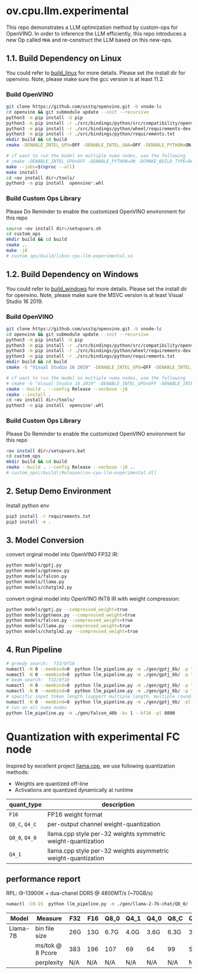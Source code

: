 # ov.cpu.llm.experimental
This repo demonstrates a LLM optimization method by custom-ops for OpenVINO. In order to inference the LLM efficiently, this repo introduces a new Op called `MHA` and re-construct the LLM based on this new-ops.

## 1.1. Build Dependency on Linux
You could refer to [build_linux](https://github.com/openvinotoolkit/openvino/blob/master/docs/dev/build_linux.md) for more details. Please set the install dir for openvino. Note, please make sure the gcc version is at least 11.2.

### Build OpenVINO
```bash
git clone https://github.com/usstq/openvino.git -b vnode-lc
cd openvino && git submodule update --init --recursive 
python3 -m pip install -U pip 
python3 -m pip install -r ./src/bindings/python/src/compatibility/openvino/requirements-dev.txt
python3 -m pip install -r ./src/bindings/python/wheel/requirements-dev.txt
python3 -m pip install -r ./src/bindings/python/requirements.txt
mkdir build && cd build
cmake -DENABLE_INTEL_GPU=OFF -DENABLE_INTEL_GNA=OFF -DENABLE_PYTHON=ON -DCMAKE_BUILD_TYPE=Release -DCMAKE_INSTALL_PREFIX=<ov install dir> ..

# if want to run the model on multiple numa nodes, use the following
# cmake -DENABLE_INTEL_GPU=OFF -DENABLE_PYTHON=ON -DCMAKE_BUILD_TYPE=Release -DTHREADING=OMP -DCMAKE_INSTALL_PREFIX=<ov install dir> ..
make --jobs=$(nproc --all)
make install
cd <ov install dir>/tools/
python3 -m pip install  openvino*.whl

```
### Build Custom Ops Library
Please Do Reminder to enable the customized OpenVINO environment for this repo
```bash
source <ov install dir>/setupvars.sh
cd custom_ops
mkdir build && cd build
cmake ..
make -j8
# custom_ops/build/libov-cpu-llm-experimental.so
```

## 1.2. Build Dependency on Windows
You could refer to [build_windows](https://github.com/openvinotoolkit/openvino/blob/master/docs/dev/build_windows.md) for more details. Please set the install dir for openvino. Note, please make sure the MSVC version is at least Visual Studio 16 2019.

### Build OpenVINO
```bash
git clone https://github.com/usstq/openvino.git -b vnode-lc
cd openvino && git submodule update --init --recursive
python3 -m pip install -U pip
python3 -m pip install -r ./src/bindings/python/src/compatibility/openvino/requirements-dev.txt
python3 -m pip install -r ./src/bindings/python/wheel/requirements-dev.txt
python3 -m pip install -r ./src/bindings/python/requirements.txt
mkdir build && cd build
cmake -G "Visual Studio 16 2019" -DENABLE_INTEL_GPU=OFF -DENABLE_INTEL_GNA=OFF -DENABLE_PYTHON=ON -DCMAKE_BUILD_TYPE=Release -DCMAKE_INSTALL_PREFIX=<ov install dir> ..

# if want to run the model on multiple numa nodes, use the following
# cmake -G "Visual Studio 16 2019" -DENABLE_INTEL_GPU=OFF -DENABLE_INTEL_GNA=OFF -DENABLE_PYTHON=ON -DCMAKE_BUILD_TYPE=Release -DTHREADING=OMP -DCMAKE_INSTALL_PREFIX=<ov install dir> ..
cmake --build . --config Release --verbose -j8
cmake --install .
cd <ov install dir>/tools/
python3 -m pip install  openvino*.whl
```
### Build Custom Ops Library
Please Do Reminder to enable the customized OpenVINO environment for this repo
```bash
<ov install dir>/setupvars.bat
cd custom_ops
mkdir build && cd build
cmake --build . --config Release --verbose -j8 ..
# custom_ops\\build\\Release\\ov-cpu-llm-experimental.dll
```

## 2. Setup Demo Environment
Install python env
```bash
pip3 install -r requirements.txt
pip3 install -e .
```

## 3. Model Conversion
convert orginal model into OpenVINO FP32 IR:

```bash
python models/gptj.py
python models/gptneox.py
python models/falcon.py
python models/llama.py
python models/chatglm2.py
```
convert orginal model into OpenVINO INT8 IR with weight compression:
```bash
python models/gptj.py --compressed_weight=true
python models/gptneox.py --compressed_weight=true
python models/falcon.py --compressed_weight=true
python models/llama.py --compressed_weight=true
python models/chatglm2.py --compressed_weight=true
```

## 4. Run Pipeline

```bash
# greedy search:  f32/bf16 
numactl -N 0 --membind=0  python llm_pipeline.py -m ./gen/gptj_6b/ -p "What's Oxygen?" -r 3 --greedy
numactl -N 0 --membind=0  python llm_pipeline.py -m ./gen/gptj_6b/ -p "What's Oxygen?" -r 3 --greedy --bf16
# beam search:  f32/bf16 
numactl -N 0 --membind=0  python llm_pipeline.py -m ./gen/gptj_6b/ -p "What's Oxygen?" -r 3
numactl -N 0 --membind=0  python llm_pipeline.py -m ./gen/gptj_6b/ -p "What's Oxygen?" -r 3 --bf16
# specific input token length (support multiple langth, multiple round)
numactl -N 0 --membind=0  python llm_pipeline.py -m ./gen/gptj_6b/ -pl 32 512 1024 2016 8192 -r 3 --bf16
# run on all numa nodes
python llm_pipeline.py -m ./gen/falcon_40b -bs 1 --bf16 -pl 8000
```

# Quantization with experimental FC node

Inspired by excellent project [llama.cpp](https://github.com/ggerganov/llama.cpp), we use following quantization methods: 
  - Weights are quantized off-line
  - Activations are quantized dynamically at runtime

| quant_type            |  description |
| ---------             |     -------  |
| `F16`                 | FP16 weight format |
| `Q8_C`, `Q4_C`        | per-output channel weight-quantization |
| `Q8_0`, `Q4_0`        | llama.cpp style per-32 weights symmetric weight-quantization |
| `Q4_1`        | llama.cpp style per-32 weights asymmetric weight-quantization |



## performance report

RPL: i9-13900K + dua-chanel DDR5 @ 4800MT/s (~70GB/s)

```bash
numactl -C0-15  python llm_pipeline.py -m ./gen/llama-2-7b-chat/Q8_0/ -p "I am retail store manager with new ice cream flavor Super Sweet White Coffee. Can you generate a twitter post to promote it?" -r 1 --greedy -al 32
```

| Model    | Measure |        F32     | F16      |     Q8_0 |  Q4_1  |  Q4_0  |  Q8_C  |   Q4_C |
| -------- | ------- |        ------- |  ------- |  ------- |------- |------- |------- |------- |
| Llama-7B | bin file size |   26G    | 13G      |   6.7G   | 4.0G   | 3.6G   |  6.3G  |   3.3G |
|          | ms/tok @ 8 Pcore | 383   | 196      |   107    |  69    |  64    |  99    |    57  |
|          |  perplexity      |  N/A  |  N/A     |   N/A    |  N/A   |  N/A   |  N/A   |  N/A   |


